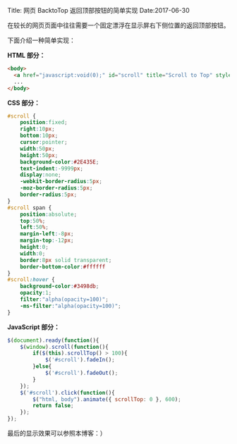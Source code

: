 Title: 网页 BacktoTop 返回顶部按钮的简单实现
Date:2017-06-30

在较长的网页页面中往往需要一个固定漂浮在显示屏右下侧位置的返回顶部按钮。

下面介绍一种简单实现：

**HTML 部分：**  

```html
<body>
  <a href="javascript:void(0);" id="scroll" title="Scroll to Top" style="display: none;">Top<span></span></a>
  ...
</body>
```

**CSS 部分：**

```css
#scroll {
    position:fixed;
    right:10px;
    bottom:10px;
    cursor:pointer;
    width:50px;
    height:50px;
    background-color:#2E435E;
    text-indent:-9999px;
    display:none;
    -webkit-border-radius:5px;
    -moz-border-radius:5px;
    border-radius:5px;
}
#scroll span {
    position:absolute;
    top:50%;
    left:50%;
    margin-left:-8px;
    margin-top:-12px;
    height:0;
    width:0;
    border:8px solid transparent;
    border-bottom-color:#ffffff
}
#scroll:hover {
    background-color:#3498db;
    opacity:1;
    filter:"alpha(opacity=100)";
    -ms-filter:"alpha(opacity=100)";
}
```

**JavaScript 部分：**

```javascript
$(document).ready(function(){
    $(window).scroll(function(){
        if($(this).scrollTop() > 100){
            $('#scroll').fadeIn();
        }else{
            $('#scroll').fadeOut();
        }
    });
    $('#scroll').click(function(){
        $("html, body").animate({ scrollTop: 0 }, 600);
        return false;
    });
});
```

最后的显示效果可以参照本博客：）

